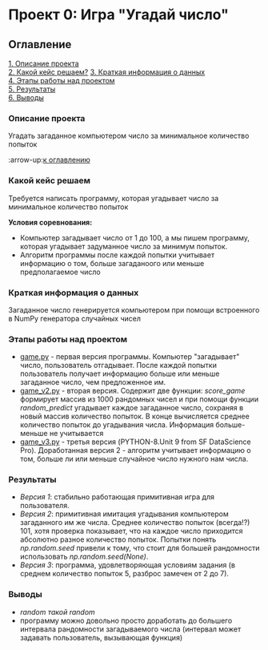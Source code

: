 # Проект 0: Игра "Угадай число"

## Оглавление
[1. Описание проекта](https://github.com/dzianisblr/sf_dspro/blob/main/project_0/README.MD###Описание-проекта)    
[2. Какой кейс решаем?](https://github.com/dzianisblr/sf_dspro/blob/main/project_0/README.MD###Какой-кейс-решаем) 
[3. Краткая информация о данных](https://github.com/dzianisblr/sf_dspro/blob/main/project_0/README.MD###Краткая-информация-о-данных)  
[4. Этапы работы над проектом](https://github.com/dzianisblr/sf_dspro/blob/main/project_0/README.MD###Этапы-работы-над-проектом)  
[5. Результаты](https://github.com/dzianisblr/sf_dspro/blob/main/project_0/README.MD###Результаты)    
[6. Выводы](https://github.com/dzianisblr/sf_dspro/blob/main/project_0/README.MD###Выводы)    

### Описание проекта
Угадать загаданное компьютером число за минимальное количество попыток

:arrow-up:[к оглавлению](https://github.com/dzianisblr/sf_dspro/blob/main/project_0/README.MD##Оглавление)

### Какой кейс решаем
Требуется написать программу, которая угадывает число за минимальное количество попыток

**Условия соревнования:**
- Компьютер загадывает число от 1 до 100, а мы пишем программу, которая угадывает задуманное число за минимум попыток.
- Алгоритм программы после каждой попытки  учитывает информацию о том, больше загаданоого или меньше предполагаемое число

### Краткая информация о данных
Загаданное число генерируется компьютером при помощи встроенного в NumPy генератора случайных чисел

### Этапы работы над проектом
- [game.py](https://github.com/dzianisblr/sf_dspro/blob/main/project_0/game.py) - первая версия программы. Компьютер "загадывает" число, пользователь отгадывает. После каждой попытки пользователь получает информацию больше или меньше загаданное число, чем предложенное им.
- [game_v2.py](https://github.com/dzianisblr/sf_dspro/blob/main/project_0/game_v2.py) - вторая версия. Содержит две функции: *score_game* формирует массив из 1000 рандомных чисел и при помощи функции *random_predict* угадывает каждое загаданное число, сохраняя в новый массив количество попыток. В конце вычисляется среднее количество попыток до угадывания числа. Информация больше-меньше не учитывается
- [game_v3.py](https://github.com/dzianisblr/sf_dspro/blob/main/project_0/game_v3.py) - третья версия (PYTHON-8.Unit 9 from SF DataScience Pro). Доработанная версия 2 - алгоритм учитывает информацию о том, больше ли или меньше случайное число нужного нам числа.

### Результаты
- *Версия 1*: стабильно работающая примитивная игра для пользователя.
- *Версия 2*: примитивная имитация угадывания компьютером загаданного им же числа. Среднее количество попыток (всегда!?) 101, хотя проверка показывает, что на каждое число приходится абсолютно разное количество попыток. Попытки понять *np.random.seed* привели к тому, что стоит для большей рандомности использовать *np.random.seed(None)*.
- *Версия 3*: программа, удовлетворяющая условиям задания (в среднем количество попыток 5, разброс замечен от 2 до 7).

### Выводы
- *random такой random*
- программу можно довольно просто доработать до большего интервала рандомности загадываемого числа (интервал может задавать пользователь, вызывающая функция)